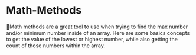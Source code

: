 # Math-Methods

🚀Math methods are a great tool to use when trying to find the max number and/or minimum number inside of an array. Here are some basics concepts to get the value of the lowest or highest number, while also getting the count of those numbers within the array.
